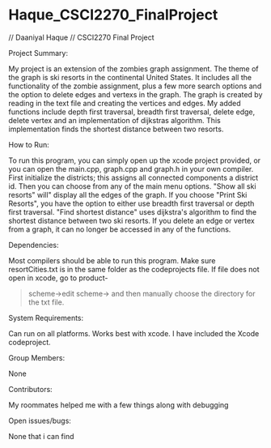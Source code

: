 # Haque_CSCI2270_FinalProject

// Daaniyal Haque 
// CSCI2270 Final Project

Project Summary:

My project is an extension of the zombies graph assignment. The theme of the graph is ski 
resorts in the continental United States. It includes all the functionality of the 
zombie assignment, plus a few more search options and the option to delete
edges and vertexs in the graph. The graph is created by reading in the text file and 
creating the vertices and edges. My added functions include depth first traversal, breadth
first traversal, delete edge, delete vertex and an implementation of dijkstras algorithm.
This implementation finds the shortest distance between two resorts.

How to Run:

To run this program, you can simply open up the xcode project provided, or you can open 
the main.cpp, graph.cpp and graph.h in your own compiler. First initialize the districts; 
this assigns all connected components a district id. Then you can choose from any of the 
main menu options. "Show all ski resorts" will" display all the edges of the graph. If you 
choose "Print Ski Resorts", you have the option to either use breadth first traversal or 
depth first traversal. "Find shortest distance" uses dijkstra's algorithm to find the 
shortest distance between two ski resorts. If you delete an edge or vertex from a graph, 
it can no longer be accessed in any of the functions. 

Dependencies: 

Most compilers should be able to run this program. Make sure resortCities.txt is in the 
same folder as the codeprojects file. If file does not open in xcode, go to product-
>scheme->edit scheme-> and then manually choose the directory for the txt file. 

System Requirements: 

Can run on all platforms. Works best with xcode. I have included the Xcode codeproject. 

Group Members: 

None

Contributors: 

My roommates helped me with a few things along with debugging

Open issues/bugs: 

None that i can find


